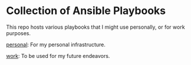 # Collection of Ansible Playbooks

This repo hosts various playbooks that I might use personally, or for work purposes.

[personal](https://github.com/LukeFlynn/ansible/tree/master/personal): For my personal infrastructure.


[work](https://github.com/LukeFlynn/ansible/tree/master/personal): To be used for my future endeavors. 
